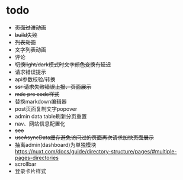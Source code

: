 # todo

- ~~页面过渡动画~~
- ~~build失败~~
- ~~列表动画~~
- ~~文字列表动画~~
- 评论
- ~~切换light/dark模式时文字颜色变换有延迟~~
- 请求错误提示
- api参数校验/转换
- ~~ssr 请求失败错误上报、页面展示~~
- ~~mdc pre code样式~~
- 替换markdown编辑器
- post页面复制文字popover
- admin data table刷新分页重置
- nav、网站信息配置化
- ~~seo~~
- ~~useAsyncData缓存避免访问过的页面再次请求加快页面展示~~
- 抽离admin(dashboard)为单独模块 https://nuxt.com/docs/guide/directory-structure/pages/#multiple-pages-directories
- scrollbar
- 登录卡片样式
